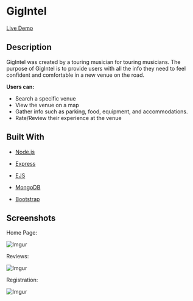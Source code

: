 # GigIntel
[Live Demo](https://gigintel.herokuapp.com/)
## Description

GigIntel was created by a touring musician for touring musicians.
The purpose of GigIntel is to provide users with all the info 
they need to feel confident and comfortable in a new venue on the road.

**Users can:**

- Search a specific venue
- View the venue on a map
- Gather info such as parking, food, equipment, and accommodations.
- Rate/Review their experience at the venue

## Built With

- [Node.js](https://nodejs.org)

- [Express](https://expressjs.com)

- [EJS](https://ejs.co)

- [MongoDB](https://www.mongodb.com)

- [Bootstrap](https://getbootstrap.com)

## Screenshots

Home Page:

![Imgur](https://i.imgur.com/FG0ct7D.png)

Reviews:

![Imgur](https://i.imgur.com/YsDdXWG.png)

Registration:

![Imgur](https://i.imgur.com/T9odAhZ.png)
